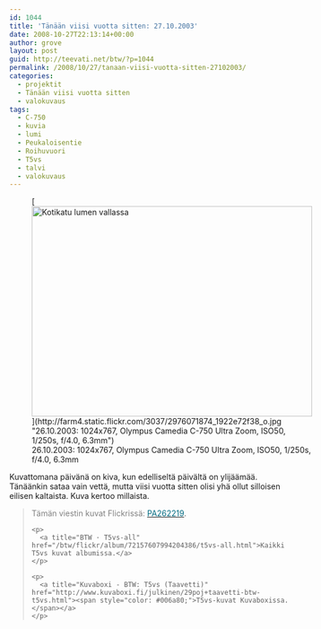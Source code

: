 ```yaml
---
id: 1044
title: 'Tänään viisi vuotta sitten: 27.10.2003'
date: 2008-10-27T22:13:14+00:00
author: grove
layout: post
guid: http://teevati.net/btw/?p=1044
permalink: /2008/10/27/tanaan-viisi-vuotta-sitten-27102003/
categories:
  - projektit
  - Tänään viisi vuotta sitten
  - valokuvaus
tags:
  - C-750
  - kuvia
  - lumi
  - Peukaloisentie
  - Roihuvuori
  - T5vs
  - talvi
  - valokuvaus
---
```

<figure style="width: 500px" class="wp-caption aligncenter">[<img title="Kotikatu lumen vallassa" src="http://farm4.static.flickr.com/3037/2976071874_347ebaa8e4.jpg" alt="Kotikatu lumen vallassa" width="500" height="375" />](http://farm4.static.flickr.com/3037/2976071874_1922e72f38_o.jpg "26.10.2003: 1024x767, Olympus Camedia C-750 Ultra Zoom, ISO50, 1/250s, f/4.0, 6.3mm")<figcaption class="wp-caption-text">26.10.2003: 1024x767, Olympus Camedia C-750 Ultra Zoom, ISO50, 1/250s, f/4.0, 6.3mm</figcaption></figure> 

<p style="text-align: center;">
  <p>
    Kuvattomana päivänä on kiva, kun edelliseltä päivältä on ylijäämää. Tänäänkin sataa vain vettä, mutta viisi vuotta sitten olisi yhä ollut silloisen eilisen kaltaista. Kuva kertoo millaista.
  </p>
  
  <blockquote>
    <p>
      <span style="color: #808080;">Tämän viestin kuvat Flickrissä: </span><a title="PA262219 on Flickr" href="http://flickr.com/photos/teevati/2976071874"><span style="color: #006a80;">PA262219</span></a>.
    </p>
    
    <p>
      <a title="BTW · T5vs-all" href="/btw/flickr/album/72157607994204386/t5vs-all.html">Kaikki T5vs kuvat albumissa.</a>
    </p>
    
    <p>
      <a title="Kuvaboxi - BTW: T5vs (Taavetti)" href="http://www.kuvaboxi.fi/julkinen/29poj+taavetti-btw-t5vs.html"><span style="color: #006a80;">T5vs-kuvat Kuvaboxissa.</span></a>
    </p>
  </blockquote>